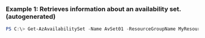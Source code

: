 ### Example 1: Retrieves information about an availability set. (autogenerated)
```powershell
PS C:\> Get-AzAvailabilitySet -Name AvSet01 -ResourceGroupName MyResourceGroup
```

